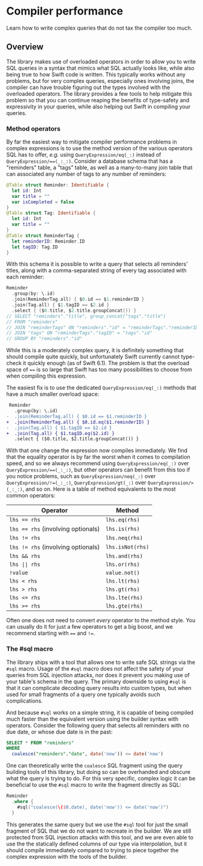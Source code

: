 # Compiler performance

Learn how to write complex queries that do not tax the compiler too much.

## Overview

The library makes use of overloaded operators in order to allow you to write SQL queries in a 
syntax that mimics what SQL actually looks like, while also being true to how Swift code is written.
This typically works without any problems, but for very complex queries, especially ones involving
joins, the compiler can have trouble figuring out the types involved with the overloaded operators.
The library provides a few tools to help mitigate this problem so that you can continue reaping the
benefits of type-safety and expressivity in your queries, while also helping out Swift in compiling
your queries.

### Method operators

By far the easiest way to mitigate compiler performance problems in complex expressions is to use
the method version of the various operators SQL has to offer, _e.g._ using
``QueryExpression/eq(_:)`` instead of ``QueryExpression/==(_:_:)``. Consider a database schema that
has a "reminders" table, a "tags" table, as well as a many-to-many join table that can associated
any number of tags to any number of reminders:

```swift
@Table struct Reminder: Identifiable {
  let id: Int 
  var title = ""
  var isCompleted = false 
}
@Table struct Tag: Identifiable {
  let id: Int 
  var title = ""
}
@Table struct ReminderTag {
  let reminderID: Reminder.ID 
  let tagID: Tag.ID
}
```

With this schema it is possible to write a query that selects all reminders' titles, along with a 
comma-separated string of every tag associated with each reminder:

```swift
Reminder
  .group(by: \.id)
  .join(ReminderTag.all) { $0.id == $1.reminderID }
  .join(Tag.all) { $1.tagID == $2.id }
  .select { ($0.title, $2.title.groupConcat()) }
// SELECT "reminders"."title", group_concat("tags"."title")
// FROM "reminders"
// JOIN "reminderTags" ON "reminders"."id" = "reminderTags"."reminderID"
// JOIN "tags" ON "reminderTags"."tagID" = "tags"."id"
// GROUP BY "reminders"."id"
```

While this is a moderately complex query, it is definitely something that should compile quite 
quickly, but unfortunately Swift currently cannot type-check it quickly enough (as of Swift 6.1).
The problem is that the overload space of `==` is so large that Swift has too many possibilities 
to choose from when compiling this expression.

The easiest fix is to use the dedicated ``QueryExpression/eq(_:)`` methods that have a much smaller
overload space:

```diff
 Reminder
   .group(by: \.id)
-  .join(ReminderTag.all) { $0.id == $1.reminderID }
+  .join(ReminderTag.all) { $0.id.eq($1.reminderID) }
-  .join(Tag.all) { $1.tagID == $2.id }
+  .join(Tag.all) { $1.tagID.eq($2.id) }
   .select { ($0.title, $2.title.groupConcat()) }
```

With that one change the expression now compiles immediately. We find that the equality operator
is by far the worst when it comes to compilation speed, and so we always recommend using 
``QueryExpression/eq(_:)`` over ``QueryExpression/==(_:_:)``, but other operators can benefit 
from this too if you notice problems, such as ``QueryExpression/neq(_:)`` over 
``QueryExpression/!=(_:_:)``, ``QueryExpression/gt(_:)`` over ``QueryExpression/>(_:_:)``, and so 
on. Here is a table of method equivalents to the most common operators:

| Operator                           | Method           |
| ---------------------------------- | ---------------- |
| `lhs == rhs`                       | `lhs.eq(rhs)`    |
| `lhs == rhs` (involving optionals) | `lhs.is(rhs)`    |
| `lhs != rhs`                       | `lhs.neq(rhs)`   |
| `lhs != rhs` (involving optionals) | `lhs.isNot(rhs)` |
| `lhs && rhs`                       | `lhs.and(rhs)`   |
| `lhs \|\| rhs`                     | `lhs.or(rhs)`    |
| `!value`                           | `value.not()`    |
| `lhs < rhs`                        | `lhs.lt(rhs)`    |
| `lhs > rhs`                        | `lhs.gt(rhs)`    |
| `lhs <= rhs`                       | `lhs.lte(rhs)`   |
| `lhs >= rhs`                       | `lhs.gte(rhs)`   |

Often one does not need to convert _every_ operator to the method style. You can usually do it for
just a few operators to get a big boost, and we recommend starting with `==` and `!=`.

### The #sql macro

The library ships with a tool that allows one to write safe SQL strings via the `#sql` macro. Usage
of the `#sql` macro does not affect the safety of your queries from SQL injection attacks, nor
does it prevent you making use of your table's schema in the query. The primary downside to using
`#sql` is that it can complicate decoding query results into custom types, but when used for small
fragments of a query one typically avoids such complications.

And because `#sql` works on a simple string, it is capable of being compiled much faster than the
equivalent version using the builder syntax with operators. Consider the following query that
selects all reminders with no due date, or whose due date is in the past:

```sql
SELECT * FROM "reminders"
WHERE
  coalesce("reminders"."date", date('now')) <= date('now')
```

One can theoretically write the `coalesce` SQL fragment using the query building tools of this 
library, but doing so can be overhanded and obscure what the query is trying to do. For this 
very specific, complex logic it can be beneficial to use the `#sql` macro to write the fragment
directly as SQL:

```swift
Reminder
  .where { 
    #sql("coalesce(\($0.date), date('now')) <= date('now')")
  }
```

This generates the same query but we use the `#sql` tool for just the small fragment of SQL that 
we do not want to recreate in the builder. We are still protected from SQL injection attacks
with this tool, and we are even able to use the the statically defined columns of our type via
interpolation, but it should compile immediately compared to trying to piece together the complex
expression with the tools of the builder.
